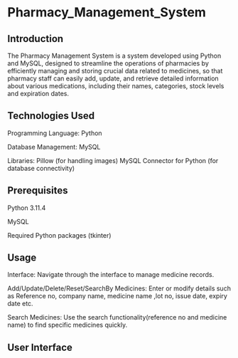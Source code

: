 # Pharmacy_Management_System
## Introduction
The Pharmacy Management System is a system developed using Python and MySQL, designed to streamline the operations of pharmacies by efficiently managing and storing crucial data related to medicines, so that pharmacy staff can easily add, update, and retrieve detailed information about various medications, including their names, categories, stock levels and expiration dates.
## Technologies Used
Programming Language: Python

Database Management: MySQL

Libraries:
Pillow (for handling images)
MySQL Connector for Python (for database connectivity)
## Prerequisites
Python 3.11.4

MySQL

Required Python packages (tkinter)
## Usage
Interface: Navigate through the interface to manage medicine records.

Add/Update/Delete/Reset/SearchBy Medicines: Enter or modify details such as Reference no, company name, medicine name ,lot no, issue date, expiry date etc.

Search Medicines: Use the search functionality(reference no and medicine name) to find specific medicines quickly.

## User Interface

